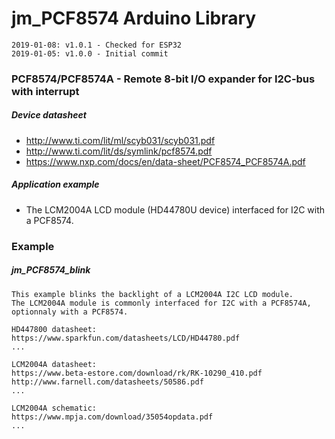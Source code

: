 # jm_PCF8574 Arduino Library

````
2019-01-08: v1.0.1 - Checked for ESP32
2019-01-05: v1.0.0 - Initial commit
````

### PCF8574/PCF8574A - Remote 8-bit I/O expander for I2C-bus with interrupt

##### Device datasheet

- http://www.ti.com/lit/ml/scyb031/scyb031.pdf
- http://www.ti.com/lit/ds/symlink/pcf8574.pdf
- https://www.nxp.com/docs/en/data-sheet/PCF8574_PCF8574A.pdf

##### Application example

- The LCM2004A LCD module (HD44780U device) interfaced for I2C with a PCF8574.

### Example

##### jm_PCF8574_blink

	This example blinks the backlight of a LCM2004A I2C LCD module.
	The LCM2004A module is commonly interfaced for I2C with a PCF8574A,
	optionnaly with a PCF8574.
	
	HD447800 datasheet:
	https://www.sparkfun.com/datasheets/LCD/HD44780.pdf
	...
	
	LCM2004A datasheet:
	https://www.beta-estore.com/download/rk/RK-10290_410.pdf
	http://www.farnell.com/datasheets/50586.pdf
	...
	
	LCM2004A schematic:
	https://www.mpja.com/download/35054opdata.pdf
	...
